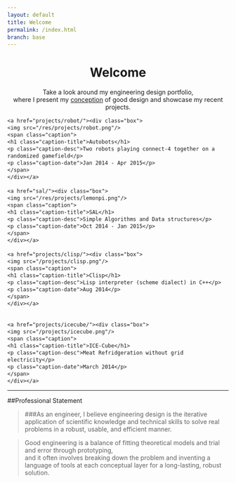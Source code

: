 ```yaml
---
layout: default
title: Welcome
permalink: /index.html
branch: base
---
```

<h1 style="text-align:center;">Welcome</h1>
<p align="center">Take a look around my engineering design portfolio,  <br>
where I present my <a href="principles.html">conception</a> of good design and showcase my recent projects.  
<br></p>


<div class="gallery" id="main-gallery">

	<a href="projects/robot/"><div class="box">
	<img src="/res/projects/robot.png"/>
	<span class="caption">
	<h1 class="caption-title">Autobots</h1>
	<p class="caption-desc">Two robots playing connect-4 together on a randomized gamefield</p>
	<p class="caption-date">Jan 2014 - Apr 2015</p>
	</span>
	</div></a>

	<a href="sal/"><div class="box">
	<img src="/res/projects/lemonpi.png"/>
	<span class="caption">
	<h1 class="caption-title">SAL</h1>
	<p class="caption-desc">Simple Algorithms and Data structures</p>
	<p class="caption-date">Oct 2014 - Jan 2015</p>
	</span>
	</div></a>

	<a href="projects/clisp/"><div class="box">
	<img src="/projects/clisp.png"/>
	<span class="caption">
	<h1 class="caption-title">Clisp</h1>
	<p class="caption-desc">Lisp interpreter (scheme dialect) in C++</p>
	<p class="caption-date">Aug 2014</p>
	</span>
	</div></a>


	<a href="projects/icecube/"><div class="box">
	<img src="/projects/icecube.png"/>
	<span class="caption">
	<h1 class="caption-title">ICE-Cube</h1>
	<p class="caption-desc">Meat Refridgeration without grid electricity</p>
	<p class="caption-date">March 2014</p>
	</span>
	</div></a>

</div>



----------------------------
##Professional Statement
> ###As an engineer,
> I believe engineering design is the iterative application of scientific knowledge and technical skills to solve real problems in a robust, usable, and efficient manner.
  

> Good engineering is a balance of fitting theoretical models and trial and error through prototyping,  
> and it often involves breaking down the problem and inventing a language of tools at each conceptual layer for a long-lasting, robust solution.

